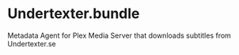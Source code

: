 Undertexter.bundle
==================

Metadata Agent for Plex Media Server that downloads subtitles from Undertexter.se
